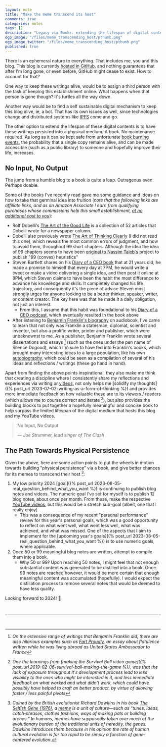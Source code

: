 ```yaml
---
layout: note
title: "Make the meme transcend its host"
comments: true
categories: notes
tags: []
description: "Legacy via Books: extending the lifespan of digital contents via physical persistence"
ogp_image: "/files/meme_transcending_host/pthumb.png"
ogp_image_twitter: "/files/meme_transcending_host/pthumb.png"
published: true
---
```


There is an ephemeral nature to everything. That includes me, you and this blog. This blog is currently [hosted in GitHub](https://github.com/lopespm/lopespm.github.com), and nothing guarantees that after I'm long gone, or even before, GitHub might cease to exist. How to account for that?

One way to keep these writings alive, would be to assign a third person with the task of keeping this establishment online. What happens when that person is gone though? It's turtles all the way down.

Another way would be to find a self sustainable digital mechanism to keep this blog alive, ie, a bot. That has its own issues as well, since technologies change and distributed systems like [IPFS](https://ipfs.tech/) come and go.

The other option to extend the lifespan of these digital contents is to have these writings persisted into a physical medium. A book. No maintenance required. As long as it can be kept safe from unfortunate [book burning events](https://en.m.wikipedia.org/wiki/Book_burning), the probability that a single copy remains alive, and can be made accessible (such as a public library) to someone and hopefully improve their life, increases.

## No Input, No Output

The jump from a humble blog to a book is quite a leap. Outrageous even. Perhaps doable.

Some of the books I've recently read gave me some guidance and ideas on how to take that germinal idea into fruition (_note that the following links are affiliate links, and as an Amazon Associate I earn from qualifying purchases whose commissions help this small establishment, <u>at no additional cost to you</u>_):

- Rolf Dobelli's [The Art of the Good Life](https://amzn.to/3NJ12is) is a collection of 52 articles that Dobelli wrote for a newspaper column.
- Dobelli also previously wrote [The Art of Thinking Clearly](https://amzn.to/3NGItvC) (I did not read this one), which reveals the most common errors of judgment, and how to avoid them, throughout 99 short chapters. Although the idea the idea of 99 chapters seems to have been [original to Nassim Taleb's](https://www.fooledbyrandomness.com/dobelli.htm) project to publish "99 (convex) heuristics"
- Steven Bartlett shares on his [Diary of a CEO book](https://amzn.to/3vbDNas) that at 21 years old, he made a promise to himself that every day at 7PM, he would write a tweet or make a video delivering a single idea, and then post it online at 8PM, which Steven claims to have been the habit the most difference to advance his knowledge and skills. It completely changed his life trajectory, and consequently it's the piece of advice Steven most strongly urges for anyone looking to be a better thinker, speaker, writer, or content creator. The key here was that he made it a daily obligation, not just an interest.
   - From this, I assume that this habit was foundational to his [Diary of a CEO podcast](https://stevenbartlett.com/the-diary-of-a-ceo-podcast/), which eventually resulted in the book above
- After listening to [Benjamin Franklin's biography](https://amzn.to/3GYxlq6) on audiobook, I've came to learn that not only was Franklin a statesman, diplomat, scientist and inventor, but also a prolific writer, printer and publisher, which were unbeknownst to me. As a publisher, Benjamin Franklin wrote several dissertations and essays [^1] (such as the ones under the pen name of Silence Dogood), which I'm sure to have fed into Franklin's books, which brought many interesting ideas to a large population, like his own [autobiography](https://amzn.to/4aG58ly), which could be seen as a compilation of several of his ideas and reflections / writings (these go hand in hand).

Apart from finding the above points inspirational, they also make me think that creating a discipline where I consistently share my reflections and experiences via writing or [videos](https://www.youtube.com/channel/UC_VHNCq3yGJrLn82VsdONOg), not only helps me [solidify my thoughts]({% post_url 2023-07-02-writing-as-a-form-of-thinking %}) and provides more immediate feedback on how valuable these are to its viewers / readers (which allows me to course correct and iterate [^2]), but also provides the building blocks to put together a hopefully meaningful and concise book to help surpass the limited lifespan of the digital medium that hosts this blog and my YouTube videos.

> No Input, No Output
>
> *― Joe Strummer, lead singer of The Clash*

## The Path Towards Physical Persistence

Given the above, here are some action points to put the wheels in motion towards building "physical persistence" via a book, and give better chances for its memes to transcend their host [^3]:

1. My low priority 2024 [goal]({% post_url 2023-08-05-real_question_behind_what_you_want %}) is continuing to publish blog notes and videos. The numeric goal I've set for myself is to publish 12 blog notes, about once per month. From these, make the respective [YouTube videos](https://www.youtube.com/channel/UC_VHNCq3yGJrLn82VsdONOg), but this would be a stretch sub-goal (albeit, one that I really enjoy)
   - This was a consequence of my recent "personal performance" review for this year's personal goals, which was a good opportunity to reflect on what went well, what went less well, what was achieved, and what was missed. One of the aspects that I aim to implement for the [upcoming year's goals]({% post_url 2023-08-05-real_question_behind_what_you_want %}) is to use numeric goals, where applicable.
2. Once 50 or 99 meaningful blog notes are written, attempt to compile them into a book.
   - Why 50 or 99? Upon reaching 50 notes, I might feel that not enough substantial content was generated to be distilled into a book. Once 99 notes are reached however, it would be more certain that enough meaningful content was accumulated (hopefully). I would expect the distillation process to remove several notes that would be deemed to have less quality.

Looking forward to 2024! 🎉

<br/>
<hr/>
<br/>

[^1]: *On the extensive range of writings that Benjamin Franklin did, there are also hilarious examples such as [Fart Proudly](https://amzn.to/3TErk9B), an essay about flatulence written while he was living abroad as United States Ambassador to France*

[^2]: *One the learnings from [making the Survival Ball video game]({% post_url 2019-02-06-survival-ball-making-the-game %}), was that the lack of exposure throughout it's development process lead to less visibility to the ones who might be interested in it, and less immediate feedback on what worked and what didn't work, which could have possibly have helped to craft an better product, by virtue of allowing faster / less painful pivots*

[^3]: *Coined by the British evolutionist Richard Dawkins in his book [The Selfish Gene (1976)](https://amzn.to/48vVG20), a [meme](https://www.oxfordreference.com/display/10.1093/acref/9780195120905.001.0001/acref-9780195120905-e-187) is a unit of culture—such as “tunes, ideas, catch‐phrases, clothes fashions, ways of making pots or building arches.” In humans, memes have supposedly taken over much of the evolutionary burden of the traditional units of heredity, the genes. Dawkins introduces them because in his opinion the rate of human cultural evolution is far too rapid to be simply a function of gene‐centered evolution*.